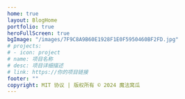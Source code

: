 ```yaml
---
home: true
layout: BlogHome
portfolio: true
heroFullScreen: true
bgImage: "/images/7F9C8A9B60E1928F1E0F5950460BF2FD.jpg"
# projects:
# - icon: project
# name: 项目名称
# desc: 项目详细描述
# link: https://你的项目链接
footer: ""
copyright: MIT 协议 | 版权所有 © 2024 魔法窝瓜
---
```


